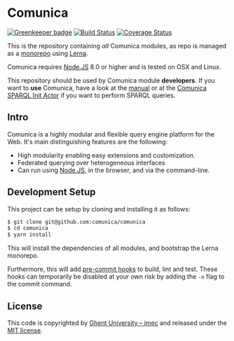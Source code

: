 # Comunica

[![Greenkeeper badge](https://badges.greenkeeper.io/comunica/comunica.svg)](https://greenkeeper.io/)
[![Build Status](https://travis-ci.org/comunica/comunica.svg?branch=master)](https://travis-ci.org/comunica/comunica)
[![Coverage Status](https://coveralls.io/repos/github/comunica/comunica/badge.svg?branch=master)](https://coveralls.io/github/comunica/comunica?branch=master)

This is the repository containing _all_ Comunica modules,
as repo is managed as a [monorepo](https://github.com/babel/babel/blob/master/doc/design/monorepo.md)
using [Lerna](https://lernajs.io/).

Comunica requires [Node.JS](http://nodejs.org/) 8.0 or higher and is tested on OSX and Linux.

This repository should be used by Comunica module **developers**.
If you want to **use** Comunica, have a look at the [manual](http://comunica.readthedocs.io/en/latest/)
or at the [Comunica SPARQL Init Actor](https://github.com/comunica/comunica/tree/master/packages/actor-init-sparql) if you want to perform SPARQL queries.

## Intro

Comunica is a highly modular and flexible query engine platform for the Web.
It's main distinguishing features are the following:

* High modularity enabling easy extensions and customization.
* Federated querying over heterogeneous interfaces
* Can run using [Node.JS](http://nodejs.org/), in the browser, and via the command-line.

## Development Setup

This project can be setup by cloning and installing it as follows:

```bash
$ git clone git@github.com:comunica/comunica
$ cd comunica
$ yarn install
```

This will install the dependencies of all modules, and bootstrap the Lerna monorepo.

Furthermore, this will add [pre-commit hooks](https://www.npmjs.com/package/pre-commit)
to build, lint and test.
These hooks can temporarily be disabled at your own risk by adding the `-n` flag to the commit command.

## License
This code is copyrighted by [Ghent University – imec](http://idlab.ugent.be/)
and released under the [MIT license](http://opensource.org/licenses/MIT).
